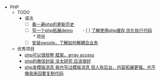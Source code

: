 
* PHP
    * TODO
      * 语法
        - [ ] [看一遍php的更新历史](https://secure.php.net/manual/en/migration5.php)
        - [ ] [写一个php拓展demo](https://www.cnblogs.com/boystar/p/6904795.html)
        - [ ] [了解使用php缓存 优化执行代码](http://php.net/manual/en/ref.opcache.php)
      * 项目
        - [ ] [安装swoole，了解如何解耦合业务](https://github.com/imRainChen/Mega-WeChat)
  * 优秀项目
    * [php可以很规整 框架，array access](https://github.com/wenbinye/kuiper-framework)
    * [php的微信封装 没太研究 应该很好](https://github.com/overtrue/wechat)
    * [php发模版消息 我也写过模版消息 但人有后台，内容拓展更强，也不像我来回要复制代码](https://github.com/imRainChen/Mega-WeChat)
